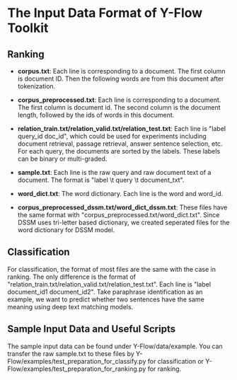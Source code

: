 # The Input Data Format of Y-Flow Toolkit

## Ranking
+ **corpus.txt**: Each line is corresponding to a document. The first column is document ID. Then the following words are from this document after tokenization.

+ **corpus_preprocessed.txt**: Each line is corresponding to a document. The first column is document id. The second column is the document length, followed by the ids of words in this document.

+ **relation_train.txt/relation_valid.txt/relation_test.txt**: Each line is "label query_id doc_id", which could be used for experiments including document retrieval, passage retrieval, answer sentence selection, etc. For each query, the documents are sorted by the labels. These labels can be binary or multi-graded.

+ **sample.txt**: Each line is the raw query and raw document text of a document. The format is "label \t query \t document_txt".

+ **word_dict.txt**: The word dictionary. Each line is the word and word_id.

+ **corpus_preprocessed_dssm.txt/word_dict_dssm.txt**: These files have the same format with "corpus_preprocessed.txt/word_dict.txt". Since DSSM uses tri-letter based dictionary, we created seperated files for the word dictionary for DSSM model.

## Classification
For classification, the format of most files are the same with the case in ranking. The only difference is the format of "relation_train.txt/relation_valid.txt/relation_test.txt". Each line is "label document_id1 document_id2". Take paraphrase identification as an example, we want to predict whether two sentences have the same meaning using deep text matching models.

## Sample Input Data and Useful Scripts
The sample input data can be found under Y-Flow/data/example. You can transfer the raw sample.txt to these files by Y-Flow/examples/test_preparation_for_classify.py for classification or Y-Flow/examples/test_preparation_for_ranking.py for ranking.
